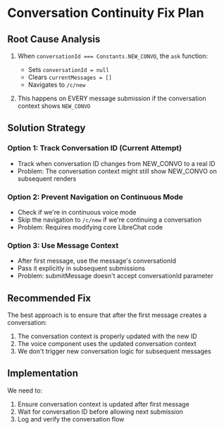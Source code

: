 # Conversation Continuity Fix Plan

## Root Cause Analysis

1. When `conversationId === Constants.NEW_CONVO`, the `ask` function:
   - Sets `conversationId = null`
   - Clears `currentMessages = []`
   - Navigates to `/c/new`

2. This happens on EVERY message submission if the conversation context shows `NEW_CONVO`

## Solution Strategy

### Option 1: Track Conversation ID (Current Attempt)
- Track when conversation ID changes from NEW_CONVO to a real ID
- Problem: The conversation context might still show NEW_CONVO on subsequent renders

### Option 2: Prevent Navigation on Continuous Mode
- Check if we're in continuous voice mode
- Skip the navigation to `/c/new` if we're continuing a conversation
- Problem: Requires modifying core LibreChat code

### Option 3: Use Message Context
- After first message, use the message's conversationId
- Pass it explicitly in subsequent submissions
- Problem: submitMessage doesn't accept conversationId parameter

## Recommended Fix

The best approach is to ensure that after the first message creates a conversation:
1. The conversation context is properly updated with the new ID
2. The voice component uses the updated conversation context
3. We don't trigger new conversation logic for subsequent messages

## Implementation

We need to:
1. Ensure conversation context is updated after first message
2. Wait for conversation ID before allowing next submission
3. Log and verify the conversation flow